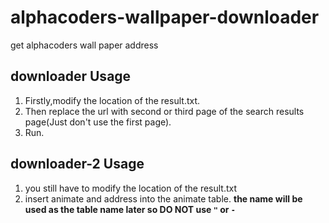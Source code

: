 # alphacoders-wallpaper-downloader
get alphacoders wall paper address

## downloader Usage
1. Firstly,modify the location of the result.txt.  
2. Then replace the url with second or third page of the search results page(Just don't use the first page).  
3. Run.

## downloader-2 Usage
1. you still have to modify the location of the result.txt
2. insert animate and address into the animate table.
    **the name will be used as the table name later so DO NOT use `"` or `-`**

